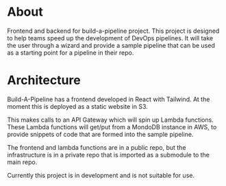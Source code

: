 # About 
Frontend and backend for build-a-pipeline project. 
This project is designed to help teams speed up the development of DevOps pipelines. 
It will take the user through a wizard and provide a sample pipeline that can be used as a starting point for a pipeline in their repo. 

# Architecture
Build-A-Pipeline has a frontend developed in React with Tailwind. 
At the moment this is deployed as a static website in S3. 

This makes calls to an API Gateway which will spin up Lambda functions. These Lambda functions will get/put from a MondoDB instance in AWS, to provide snippets of code that are formed into the sample pipeline.

The frontend and lambda functions are in a public repo, but the infrastructure is in a private repo that is imported as a submodule to the main repo. 

Currently this project is in development and is not suitable for use. 
